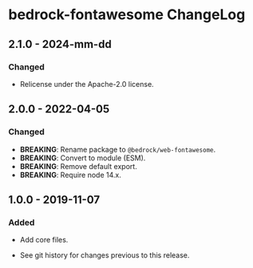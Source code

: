 # bedrock-fontawesome ChangeLog

## 2.1.0 - 2024-mm-dd

### Changed
- Relicense under the Apache-2.0 license.

## 2.0.0 - 2022-04-05

### Changed
- **BREAKING**: Rename package to `@bedrock/web-fontawesome`.
- **BREAKING**: Convert to module (ESM).
- **BREAKING**: Remove default export.
- **BREAKING**: Require node 14.x.

## 1.0.0 - 2019-11-07

### Added
- Add core files.

- See git history for changes previous to this release.
